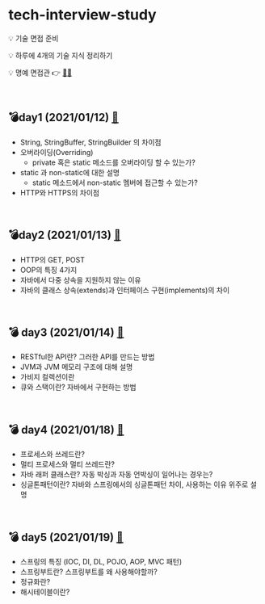 # tech-interview-study

💡 기술 면접 준비

💡 하루에 4개의 기술 지식 정리하기

💡 명예 면접관 :point_right:  [🕵️‍♀️](https://github.com/danbiilee)

<br>

## 💣day1 (2021/01/12) [📎](https://github.com/yuhyeminn/TIL/blob/master/tech-interview/day1.md)

- String, StringBuffer, StringBuilder 의 차이점
- 오버라이딩(Overriding)
  - private 혹은 static 메소드를 오버라이딩 할 수 있는가?
- static 과 non-static에 대한 설명
  - static 메소드에서 non-static 멤버에 접근할 수 있는가?
- HTTP와 HTTPS의 차이점

<br>

## 💣day2 (2021/01/13) [📎](https://github.com/yuhyeminn/TIL/blob/master/tech-interview/day2.md)

- HTTP의 GET, POST
- OOP의 특징 4가지
- 자바에서 다중 상속을 지원하지 않는 이유
- 자바의 클래스 상속(extends)과 인터페이스 구현(implements)의 차이

<br>

## :bomb: day3 (2021/01/14) [📎](https://github.com/yuhyeminn/TIL/blob/master/tech-interview/day3.md)

- RESTful한 API란? 그러한 API를 만드는 방법
- JVM과 JVM 메모리 구조에 대해 설명
- 가비지 컬렉션이란 
- 큐와 스택이란? 자바에서 구현하는 방법 

<br>

## :bomb: day4 (2021/01/18) [📎](https://github.com/yuhyeminn/TIL/blob/master/tech-interview/day4.md)

- 프로세스와 쓰레드란? 
- 멀티 프로세스와 멀티 쓰레드란? 
- 자바 래퍼 클래스란? 자동 박싱과 자동 언박싱이 일어나는 경우는? 
- 싱글톤패턴이란? 자바와 스프링에서의 싱글톤패턴 차이, 사용하는 이유 위주로 설명

<br>

## :bomb: day5 (2021/01/19) [📎](https://github.com/yuhyeminn/TIL/blob/master/tech-interview/day5.md)

- 스프링의 특징 (IOC, DI, DL, POJO, AOP, MVC 패턴)
- 스프링부트란? 스프링부트를 왜 사용해야할까? 
- 정규화란?
- 해시테이블이란?







